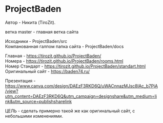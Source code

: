 # ProjectBaden
Автор - Никита (TiroZit).

ветка master - главная ветка сайта  <br/>

Исходники - ProjectBaden/src <br/>
Компанованная галпом папка сайта - ProjectBaden/docs  <br/>

Главная - https://tirozit.github.io/ProjectBaden/  <br/>
Номера - https://tirozit.github.io/ProjectBaden/rooms.html  <br/>
Номер Стандарт - https://tirozit.github.io/ProjectBaden/standart.html  <br/>
Оригинальный сайт - https://baden74.ru/ <br/>

Презентация - https://www.canva.com/design/DAEzF3RKD6Q/uWACnnazMJsc8lAc_b7PjA/view?utm_content=DAEzF3RKD6Q&utm_campaign=designshare&utm_medium=link&utm_source=publishsharelink

ЦЕЛЬ - сделать примерно такой же как оригинальный сайт, с небольшими изменениями.
